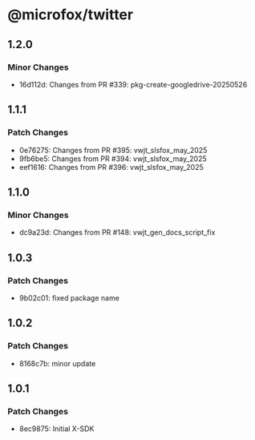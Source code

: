 # @microfox/twitter

## 1.2.0

### Minor Changes

- 16d112d: Changes from PR #339: pkg-create-googledrive-20250526

## 1.1.1

### Patch Changes

- 0e76275: Changes from PR #395: vwjt_slsfox_may_2025
- 9fb6be5: Changes from PR #394: vwjt_slsfox_may_2025
- eef1616: Changes from PR #396: vwjt_slsfox_may_2025

## 1.1.0

### Minor Changes

- dc9a23d: Changes from PR #148: vwjt_gen_docs_script_fix

## 1.0.3

### Patch Changes

- 9b02c01: fixed package name

## 1.0.2

### Patch Changes

- 8168c7b: minor update

## 1.0.1

### Patch Changes

- 8ec9875: Initial X-SDK
